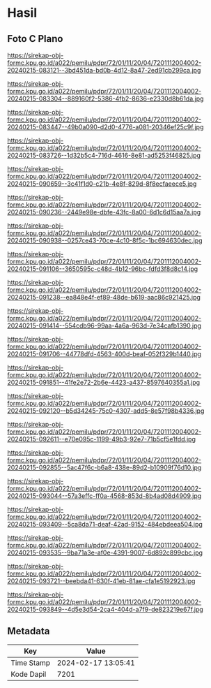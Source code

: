 # Hasil

## Foto C Plano

https://sirekap-obj-formc.kpu.go.id/a022/pemilu/pdpr/72/01/11/20/04/7201112004002-20240215-083121--3bd451da-bd0b-4d12-8a47-2ed91cb299ca.jpg

https://sirekap-obj-formc.kpu.go.id/a022/pemilu/pdpr/72/01/11/20/04/7201112004002-20240215-083304--889160f2-5386-4fb2-8636-e2330d8b61da.jpg

https://sirekap-obj-formc.kpu.go.id/a022/pemilu/pdpr/72/01/11/20/04/7201112004002-20240215-083447--49b0a090-d2d0-4776-a081-20346ef25c9f.jpg

https://sirekap-obj-formc.kpu.go.id/a022/pemilu/pdpr/72/01/11/20/04/7201112004002-20240215-083726--1d32b5c4-716d-4616-8e81-ad5253f46825.jpg

https://sirekap-obj-formc.kpu.go.id/a022/pemilu/pdpr/72/01/11/20/04/7201112004002-20240215-090659--3c41f1d0-c21b-4e8f-829d-8f8ecfaeece5.jpg

https://sirekap-obj-formc.kpu.go.id/a022/pemilu/pdpr/72/01/11/20/04/7201112004002-20240215-090236--2449e98e-dbfe-43fc-8a00-6d1c6d15aa7a.jpg

https://sirekap-obj-formc.kpu.go.id/a022/pemilu/pdpr/72/01/11/20/04/7201112004002-20240215-090938--0257ce43-70ce-4c10-8f5c-1bc694630dec.jpg

https://sirekap-obj-formc.kpu.go.id/a022/pemilu/pdpr/72/01/11/20/04/7201112004002-20240215-091106--3650595c-c48d-4b12-96bc-fdfd3f8d8c14.jpg

https://sirekap-obj-formc.kpu.go.id/a022/pemilu/pdpr/72/01/11/20/04/7201112004002-20240215-091238--ea848e4f-ef89-48de-b619-aac86c921425.jpg

https://sirekap-obj-formc.kpu.go.id/a022/pemilu/pdpr/72/01/11/20/04/7201112004002-20240215-091414--554cdb96-99aa-4a6a-963d-7e34cafb1390.jpg

https://sirekap-obj-formc.kpu.go.id/a022/pemilu/pdpr/72/01/11/20/04/7201112004002-20240215-091706--44778dfd-4563-400d-beaf-052f329b1440.jpg

https://sirekap-obj-formc.kpu.go.id/a022/pemilu/pdpr/72/01/11/20/04/7201112004002-20240215-091851--41fe2e72-2b6e-4423-a437-8597640355a1.jpg

https://sirekap-obj-formc.kpu.go.id/a022/pemilu/pdpr/72/01/11/20/04/7201112004002-20240215-092120--b5d34245-75c0-4307-add5-8e57f98b4336.jpg

https://sirekap-obj-formc.kpu.go.id/a022/pemilu/pdpr/72/01/11/20/04/7201112004002-20240215-092611--e70e095c-1199-49b3-92e7-71b5cf5e1fdd.jpg

https://sirekap-obj-formc.kpu.go.id/a022/pemilu/pdpr/72/01/11/20/04/7201112004002-20240215-092855--5ac47f6c-b6a8-438e-89d2-b10909f76d10.jpg

https://sirekap-obj-formc.kpu.go.id/a022/pemilu/pdpr/72/01/11/20/04/7201112004002-20240215-093044--57a3effc-ff0a-4568-853d-8b4ad08d4909.jpg

https://sirekap-obj-formc.kpu.go.id/a022/pemilu/pdpr/72/01/11/20/04/7201112004002-20240215-093409--5ca8da71-deaf-42ad-9152-484ebdeea504.jpg

https://sirekap-obj-formc.kpu.go.id/a022/pemilu/pdpr/72/01/11/20/04/7201112004002-20240215-093535--9ba71a3e-af0e-4391-9007-6d892c899cbc.jpg

https://sirekap-obj-formc.kpu.go.id/a022/pemilu/pdpr/72/01/11/20/04/7201112004002-20240215-093721--beebda41-630f-41eb-81ae-cfa1e5192923.jpg

https://sirekap-obj-formc.kpu.go.id/a022/pemilu/pdpr/72/01/11/20/04/7201112004002-20240215-093849--4d5e3d54-2ca4-404d-a7f9-de823219e67f.jpg


## Metadata

| Key        | Value               |
| ---------- | ------------------- |
| Time Stamp | 2024-02-17 13:05:41 |
| Kode Dapil | 7201                |



